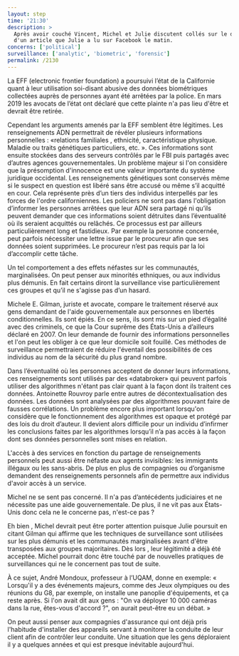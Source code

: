 ```yaml
---
layout: step
time: '21:30'
description: >
  Après avoir couché Vincent, Michel et Julie discutent collés sur le divan
  d'un article que Julie a lu sur Facebook le matin. 
concerns: ['political']
surveillance: ['analytic', 'biometric', 'forensic']
permalink: /2130
---
```


La EFF (electronic frontier foundation) a poursuivi l’état de la Californie quant à leur utilisation soi-disant abusive des données biométriques collectées auprès de personnes ayant été arrêtées par la police. En mars 2019  les avocats de l’état ont déclaré que cette plainte n'a pas lieu d'être et devrait être retirée.

Cependant les arguments amenés par la EFF semblent être légitimes. Les renseignements ADN permettrait de révéler plusieurs informations personnelles : «relations familiales , ethnicité, caractéristique physique. Maladie ou traits génétiques particuliers, etc. ». Ces informations sont ensuite stockées dans des serveurs contrôlés par le FBI puis partagés avec d’autres agences gouvernementales.  Un problème majeur si l'on considère que la présomption d'innocence est une valeur importante du système juridique occidental. Les  renseignements génétiques sont conservés même si le suspect en question est libéré sans être accusé ou même s’il acquitté en cour. Cela représente près d’un tiers des individus interpellés par les forces de l'ordre californiennes.
Les policiers ne sont pas dans l'obligation d’informer les personnes arrêtées que leur ADN sera partagé ni qu’ils peuvent demander que ces informations soient détruites dans l’éventualité où ils seraient acquittés ou relâchés.  Ce processus est par ailleurs particulièrement long et fastidieux. Par exemple la personne concernée, peut parfois nécessiter une lettre issue par le procureur afin que ses données soient supprimées. Le procureur n’est pas requis par la loi d’accomplir cette tâche.

Un tel comportement a des effets néfastes sur les communautés, marginalisées. On peut penser aux minorités ethniques, ou aux individus plus démunis. En fait certains diront la surveillance vise particulièrement ces groupes et qu’il ne s'agisse pas d’un hasard. 

Michele E. Gilman, juriste et avocate, compare le traitement réservé aux gens demandant de l'aide gouvernementale aux personnes en libertés conditionnelles. Ils sont épiés.  En ce sens, ils sont mis sur un pied d’égalité avec des criminels, ce que la Cour suprême des États-Unis a d’ailleurs déclaré en 2007. On leur demande de fournir des informations personnelles et  l'on peut  les obliger à ce que leur domicile soit fouillé. Ces méthodes de surveillance permettraient de réduire l'éventail des possibilités de ces individus au nom de la sécurité du plus grand nombre. 

Dans l’éventualité où les personnes acceptent de donner leurs informations, ces renseignements sont utilisés par des «databroker» qui peuvent parfois utiliser des algorithmes n'étant pas clair quant à la façon dont ils traitent ces données. Antoinette Rouvroy parle entre autres de décontextualisation des données. Les données sont analysées par des algorithmes pouvant faire de fausses corrélations. Un problème encore plus important lorsqu'on considère que le fonctionnement des algorithmes est opaque et protégé par des lois du droit d’auteur.  Il devient alors difficile pour un individu d’infirmer les conclusions faites par les algorithmes lorsqu’il n’a pas accès à la façon dont ses données personnelles sont mises en relation. 


L'accès à des services en fonction du partage de renseignements personnels peut aussi être néfaste aux agents invisibles: les immigrants illégaux ou les sans-abris. De plus en plus de compagnies ou d’organisme demandent des renseignements personnels afin de permettre aux individus d'avoir accès à un service. 

Michel ne se sent pas concerné. Il n'a pas d’antécédents judiciaires et ne nécessite pas une aide gouvernementale. De plus, il ne vit pas aux États-Unis donc cela ne le concerne pas, n'est-ce pas ?

Eh bien , Michel devrait peut être porter attention puisque Julie poursuit en citant  Gilman qui affirme que les techniques de surveillance sont utilisées sur les plus démunis et les communautés marginalisées avant d'être transposées aux groupes majoritaires. Dès lors , leur légitimité a déjà été acceptée.  Michel pourrait donc être touché par de nouvelles pratiques de surveillances qui ne le concernent pas tout de suite. 

À ce sujet, André Mondoux, professeur à l’UQAM, donne en exemple: « Lorsqu'il y a des événements majeurs, comme des Jeux olympiques ou des réunions du G8, par exemple, on installe une panoplie d'équipements, et ça reste après. Si l'on avait dit aux gens : "On va déployer 10 000 caméras dans la rue, êtes-vous d'accord ?", on aurait peut-être eu un débat. »

On peut aussi penser aux compagnies d'assurance qui ont déjà pris l'habitude d'installer des appareils servant à monitorer la conduite de leur client afin de contrôler leur conduite. Une situation que les gens déploraient il y a quelques années et qui est presque inévitable aujourd'hui. 

